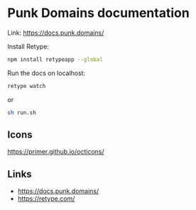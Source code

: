 # Punk Domains documentation

Link: https://docs.punk.domains/ 

Install Retype: 

```bash
npm install retypeapp --global
```

Run the docs on localhost:

```bash
retype watch
```

or 

```bash
sh run.sh
```

## Icons

https://primer.github.io/octicons/ 

## Links

- https://docs.punk.domains/ 
- https://retype.com/